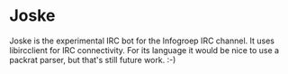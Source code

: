 Joske
=====

Joske is the experimental IRC bot for the Infogroep IRC channel.
It uses libircclient for IRC connectivity. For its language it would be nice
to use a packrat parser, but that's still future work. :-)
